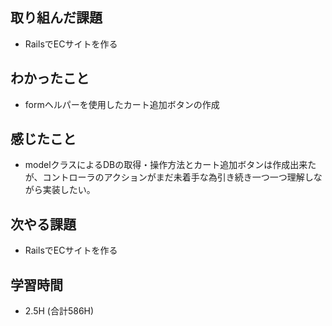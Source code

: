 ## 取り組んだ課題
- RailsでECサイトを作る
  
## わかったこと  
- formヘルパーを使用したカート追加ボタンの作成
  
## 感じたこと  
- modelクラスによるDBの取得・操作方法とカート追加ボタンは作成出来たが、コントローラのアクションがまだ未着手な為引き続き一つ一つ理解しながら実装したい。
  
## 次やる課題  
- RailsでECサイトを作る
  
## 学習時間  
- 2.5H (合計586H)
